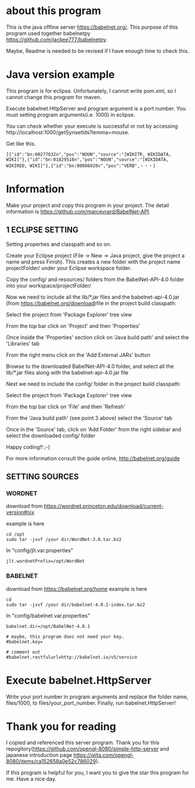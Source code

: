 # about this program
This is the java offline server https://babelnet.org/. This purpose of this program used together babelnetpy https://github.com/jackee777/babelnetpy.

Maybe, Readme is needed to be revised if I have enough time to check this.

# Java version example
This program is for eclipse. Unfortunately, I cannot write pom.xml, so I cannot change this program for maven.

Execute babelnet.HttpServer and program argument is a port number. You must setting program arguments(i.e. 1000) in eclipse.

You can check whether your execute is successful or not by accessing http://localhost:1000/getSynsetIds?lemma=mouse.

Get like this.
```
[{"id":"bn:00277032n","pos":"NOUN","source":"[WIKITR, WIKIDATA, WIKI]"},{"id":"bn:01829516n","pos":"NOUN","source":"[WIKIDATA, WIKIRED, WIKI]"},{"id":"bn:00086020v","pos":"VERB",・・・]
```

# Information
Make your project and copy this program in your project. The detail information is https://github.com/marcevrard/BabelNet-API.

## 1 ECLIPSE SETTING
Setting properties and classpath and so on.

Create your Eclipse project (File -> New -> Java project, give the project a name and press Finish). This creates a new folder with the project name projectFolder/ under your Eclipse workspace folder.

Copy the config/ and resources/ folders from the BabelNet-API-4.0 folder into your workspace/projectFolder/

Now we need to include all the lib/*.jar files and the babelnet-api-4.0.jar (from https://babelnet.org/download)file in the project build classpath:

Select the project from 'Package Explorer' tree view

From the top bar click on 'Project' and then 'Properties'

Once inside the 'Properties' section click on 'Java build path' and select the 'Libraries' tab

From the right menu click on the 'Add External JARs' button

Browse to the downloaded BabelNet-API-4.0 folder, and select all the lib/*.jar files along with the babelnet-api-4.0.jar file

Next we need to include the config/ folder in the project build classpath:

Select the project from 'Package Explorer' tree view

From the top bar click on 'File' and then 'Refresh'

From the 'Java build path' (see point 3 above) select the 'Source' tab

Once in the 'Source' tab, click on 'Add Folder' from the right sidebar and select the downloaded config/ folder

Happy coding!! ;-)

For more information consult the guide online, http://babelnet.org/guide


## SETTING SOURCES
### WORDNET
download from https://wordnet.princeton.edu/download/current-version#nix

example is here
```
cd /opt
sudo tar -jxvf /your dir/WordNet-3.0.tar.bz2
```

In "config/jlt.var.properties"
```
jlt.wordnetPrefix=/opt/WordNet
```

### BABELNET
download from https://babelnet.org/home
example is here 
```
cd 
sudo tar -jxvf /your dir/babelnet-4.0.1-index.tar.bz2
```

In "config/babelnet.var.properties"
```
babelnet.dir=/opt/BabelNet-4.0.1

# maybe, this program does not need your key.
#babelnet.key=

# comment out
#babelnet.restfulurl=http://babelnet.io/v5/service
```

# Execute babelnet.HttpServer
Write your port number in program arguments and replace the folder name, files/1000, to files/your_port_number.
Finally, run babelnet.HttpServer!

# Thank you for reading
I copied and referenced this server program. Thank you for this repogitory(https://github.com/opengl-8080/simple-http-server and japanese introduction page https://qiita.com/opengl-8080/items/ca152658a0e52c786029). 

If this program is helpful for you, I want you to give the star this program for me. Have a nice day.
